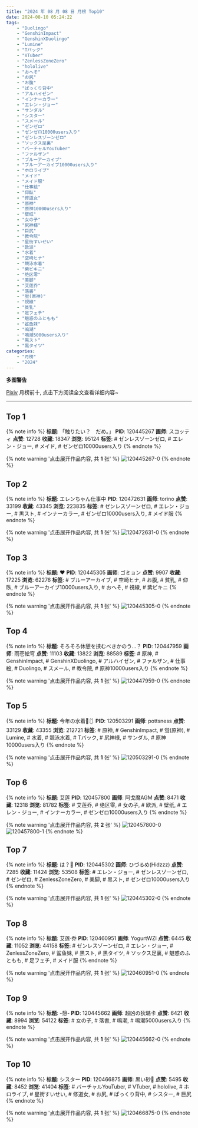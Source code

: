 ```yaml
---
title: "2024 年 08 月 08 日 月榜 Top10"
date: 2024-08-10 05:24:22
tags:
    - "Duolingo"
    - "GenshinImpact"
    - "GenshinXDuolingo"
    - "Lumine"
    - "Tバック"
    - "VTuber"
    - "ZenlessZoneZero"
    - "hololive"
    - "おへそ"
    - "お尻"
    - "お腹"
    - "ぱっくり背中"
    - "アルハイゼン"
    - "インナーカラー"
    - "エレン・ジョー"
    - "サンダル"
    - "シスター"
    - "スメール"
    - "ゼンゼロ"
    - "ゼンゼロ10000users入り"
    - "ゼンレスゾーンゼロ"
    - "ソックス足裏"
    - "バーチャルYouTuber"
    - "ファルザン"
    - "ブルーアーカイブ"
    - "ブルーアーカイブ10000users入り"
    - "ホロライブ"
    - "メイド"
    - "メイド服"
    - "仕事絵"
    - "仰臥"
    - "修道女"
    - "原神"
    - "原神10000users入り"
    - "壁纸"
    - "女の子"
    - "尻神様"
    - "巨尻"
    - "教令院"
    - "星街すいせい"
    - "欧派"
    - "水着"
    - "空崎ヒナ"
    - "競泳水着"
    - "紫ビキニ"
    - "绝区零"
    - "美脚"
    - "艾莲乔"
    - "落書"
    - "蛍(原神)"
    - "視線"
    - "貧乳"
    - "足フェチ"
    - "魅惑のふともも"
    - "鲨鱼妹"
    - "鳴潮"
    - "鳴潮5000users入り"
    - "黒スト"
    - "黒タイツ"
categories:
    - "月榜"
    - "2024"
---
```


<i class="fa fa-triangle-exclamation"></i>**多图警告**<i class="fa fa-triangle-exclamation"></i>

[Pixiv](https://www.pixiv.net/) 月榜前十, 点击下方阅读全文查看详细内容~

<!-- more -->

---

## Top 1

{% note info %}
**标题**: 「触りたい？　だめ。」
**PID**: 120445267 **画师**: スコッティ
**点赞**: 12728 **收藏**: 18347 **浏览**: 95124
**标签**: # ゼンレスゾーンゼロ, # エレン・ジョー, # メイド, # ゼンゼロ10000users入り
{% endnote %}

{% note warning '点击展开作品内容, 共 **1** 张' %}
![120445267-0](https://i.pixiv.re/img-original/img/2024/07/12/00/00/13/120445267_p0.jpg)
{% endnote %}

## Top 2

{% note info %}
**标题**: エレンちゃん仕事中
**PID**: 120472631 **画师**: torino
**点赞**: 33199 **收藏**: 43345 **浏览**: 223835
**标签**: # ゼンレスゾーンゼロ, # エレン・ジョー, # 黒スト, # インナーカラー, # ゼンゼロ10000users入り, # メイド服
{% endnote %}

{% note warning '点击展开作品内容, 共 **1** 张' %}
![120472631-0](https://i.pixiv.re/img-original/img/2024/07/13/00/00/21/120472631_p0.jpg)
{% endnote %}

## Top 3

{% note info %}
**标题**: ❤
**PID**: 120445305 **画师**: ゴミョン
**点赞**: 9907 **收藏**: 17225 **浏览**: 62276
**标签**: # ブルーアーカイブ, # 空崎ヒナ, # お腹, # 貧乳, # 仰臥, # ブルーアーカイブ10000users入り, # おへそ, # 視線, # 紫ビキニ
{% endnote %}

{% note warning '点击展开作品内容, 共 **1** 张' %}
![120445305-0](https://i.pixiv.re/img-original/img/2024/07/12/00/00/20/120445305_p0.jpg)
{% endnote %}

## Top 4

{% note info %}
**标题**: そろそろ休憩を挟むべきかのう…？
**PID**: 120447959 **画师**: 雨壱絵穹
**点赞**: 11103 **收藏**: 13822 **浏览**: 88589
**标签**: # 原神, # GenshinImpact, # GenshinXDuolingo, # アルハイゼン, # ファルザン, # 仕事絵, # Duolingo, # スメール, # 教令院, # 原神10000users入り
{% endnote %}

{% note warning '点击展开作品内容, 共 **1** 张' %}
![120447959-0](https://i.pixiv.re/img-original/img/2024/07/12/01/36/24/120447959_p0.png)
{% endnote %}

## Top 5

{% note info %}
**标题**: 今年の水着🌊🩱
**PID**: 120503291 **画师**: pottsness
**点赞**: 33129 **收藏**: 43355 **浏览**: 212721
**标签**: # 原神, # GenshinImpact, # 蛍(原神), # Lumine, # 水着, # 競泳水着, # Tバック, # 尻神様, # サンダル, # 原神10000users入り
{% endnote %}

{% note warning '点击展开作品内容, 共 **1** 张' %}
![120503291-0](https://i.pixiv.re/img-original/img/2024/07/14/00/00/19/120503291_p0.jpg)
{% endnote %}

## Top 6

{% note info %}
**标题**: 艾莲
**PID**: 120457800 **画师**: 阿戈魔AGM
**点赞**: 8471 **收藏**: 12318 **浏览**: 81782
**标签**: # 艾莲乔, # 绝区零, # 女の子, # 欧派, # 壁纸, # エレン・ジョー, # インナーカラー, # ゼンゼロ10000users入り
{% endnote %}

{% note warning '点击展开作品内容, 共 **2** 张' %}
![120457800-0](https://i.pixiv.re/img-original/img/2024/07/12/14/42/06/120457800_p0.jpg)
![120457800-1](https://i.pixiv.re/img-original/img/2024/07/12/14/42/06/120457800_p1.jpg)
{% endnote %}

## Top 7

{% note info %}
**标题**: は？💢
**PID**: 120445302 **画师**: ひづるめ(Hidzzz)
**点赞**: 7285 **收藏**: 11424 **浏览**: 53508
**标签**: # エレン・ジョー, # ゼンレスゾーンゼロ, # ゼンゼロ, # ZenlessZoneZero, # 美脚, # 黒スト, # ゼンゼロ10000users入り
{% endnote %}

{% note warning '点击展开作品内容, 共 **1** 张' %}
![120445302-0](https://i.pixiv.re/img-original/img/2024/07/12/00/00/20/120445302_p0.jpg)
{% endnote %}

## Top 8

{% note info %}
**标题**: 艾莲·乔
**PID**: 120460951 **画师**: YogurtWZI
**点赞**: 6445 **收藏**: 11052 **浏览**: 44158
**标签**: # ゼンレスゾーンゼロ, # エレン・ジョー, # ZenlessZoneZero, # 鲨鱼妹, # 黒スト, # 黒タイツ, # ソックス足裏, # 魅惑のふともも, # 足フェチ, # メイド服
{% endnote %}

{% note warning '点击展开作品内容, 共 **1** 张' %}
![120460951-0](https://i.pixiv.re/img-original/img/2024/07/12/17/39/56/120460951_p0.jpg)
{% endnote %}

## Top 9

{% note info %}
**标题**: -憩-
**PID**: 120445662 **画师**: 超凶の狄璐卡
**点赞**: 6421 **收藏**: 8994 **浏览**: 54122
**标签**: # 女の子, # 落書, # 鳴潮, # 鳴潮5000users入り
{% endnote %}

{% note warning '点击展开作品内容, 共 **1** 张' %}
![120445662-0](https://i.pixiv.re/img-original/img/2024/07/12/00/04/42/120445662_p0.jpg)
{% endnote %}

## Top 10

{% note info %}
**标题**: シスター
**PID**: 120466875 **画师**: 黒い砂🔞
**点赞**: 5495 **收藏**: 8452 **浏览**: 41404
**标签**: # バーチャルYouTuber, # VTuber, # hololive, # ホロライブ, # 星街すいせい, # 修道女, # お尻, # ぱっくり背中, # シスター, # 巨尻
{% endnote %}

{% note warning '点击展开作品内容, 共 **1** 张' %}
![120466875-0](https://i.pixiv.re/img-original/img/2024/07/12/21/05/14/120466875_p0.jpg)
{% endnote %}
